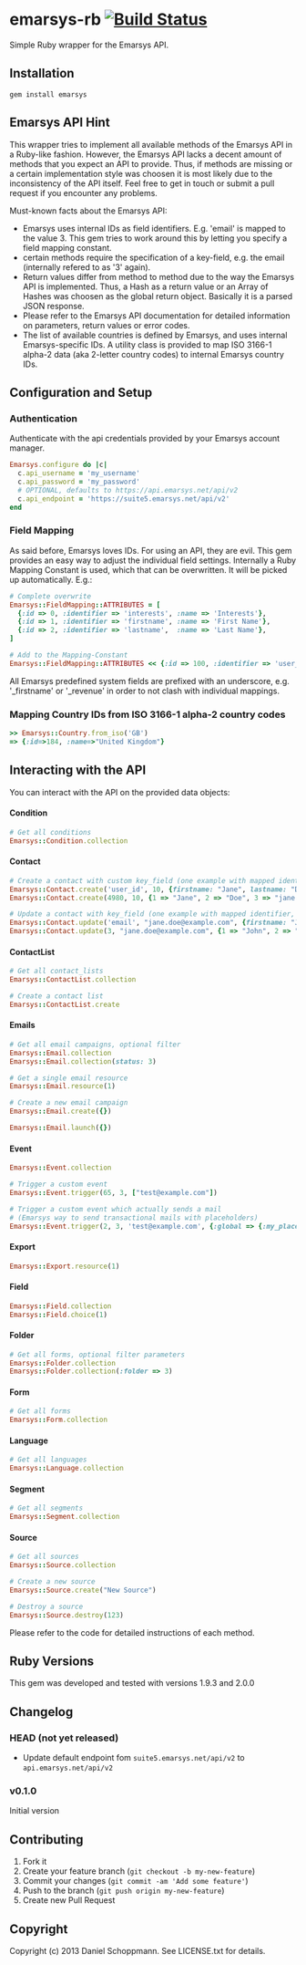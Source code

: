 # emarsys-rb [![Build Status](https://travis-ci.org/Absolventa/emarsys-rb.svg?branch=master)](https://travis-ci.org/Absolventa/emarsys-rb)

Simple Ruby wrapper for the Emarsys API.

## Installation

    gem install emarsys

## Emarsys API Hint

This wrapper tries to implement all available methods of the Emarsys API in a
Ruby-like fashion. However, the Emarsys API lacks a decent amount of methods that
you expect an API to provide.
Thus, if methods are missing or a certain implementation
style was choosen it is most likely due to the inconsistency of the API itself.
Feel free to get in touch or submit a pull request if you encounter any problems.

Must-known facts about the Emarsys API:

* Emarsys uses internal IDs as field identifiers. E.g. 'email' is mapped to the value 3.
This gem tries to work around this by letting you specify a field mapping constant.
* certain methods require the specification of a key-field, e.g. the email (internally refered to as '3' again).
* Return values differ from method to method due to the way the Emarsys API is implemented.
Thus, a Hash as a return value or an Array of Hashes was choosen as the global return object. Basically it is a parsed JSON response.
* Please refer to the Emarsys API documentation for detailed information on parameters, return values or error codes.
* The list of available countries is defined by Emarsys, and uses internal Emarsys-specific IDs.  A utility class is
provided to map ISO 3166-1 alpha-2 data (aka 2-letter country codes) to internal Emarsys country IDs.

## Configuration and Setup
### Authentication

Authenticate with the api credentials provided by your Emarsys account manager.

```ruby
Emarsys.configure do |c|
  c.api_username = 'my_username'
  c.api_password = 'my_password'
  # OPTIONAL, defaults to https://api.emarsys.net/api/v2
  c.api_endpoint = 'https://suite5.emarsys.net/api/v2'
end
```

### Field Mapping

As said before, Emarsys loves IDs. For using an API, they are evil. This gem provides
an easy way to adjust the individual field settings. Internally a Ruby Mapping Constant is used,
which that can be overwritten. It will be picked up automatically. E.g.:

```ruby
# Complete overwrite
Emarsys::FieldMapping::ATTRIBUTES = [
  {:id => 0, :identifier => 'interests', :name => 'Interests'},
  {:id => 1, :identifier => 'firstname', :name => 'First Name'},
  {:id => 2, :identifier => 'lastname',  :name => 'Last Name'},
]

# Add to the Mapping-Constant
Emarsys::FieldMapping::ATTRIBUTES << {:id => 100, :identifier => 'user_id', :name => "User-ID"}
```

All Emarsys predefined system fields are prefixed with an underscore, e.g. '_firstname' or '_revenue' in order to not
clash with individual mappings.

### Mapping Country IDs from ISO 3166-1 alpha-2 country codes
```ruby
>> Emarsys::Country.from_iso('GB')
=> {:id=>184, :name=>"United Kingdom"}
```

## Interacting with the API

You can interact with the API on the provided data objects:

#### Condition

```ruby
# Get all conditions
Emarsys::Condition.collection
```

#### Contact

```ruby
# Create a contact with custom key_field (one example with mapped identifier, one without)
Emarsys::Contact.create('user_id', 10, {firstname: "Jane", lastname: "Doe", email: "jane.doe@example.com"})
Emarsys::Contact.create(4980, 10, {1 => "Jane", 2 => "Doe", 3 => "jane.doe@example.com"})

# Update a contact with key_field (one example with mapped identifier, one without)
Emarsys::Contact.update('email', "jane.doe@example.com", {firstname: "John", lastname: "Doe"})
Emarsys::Contact.update(3, "jane.doe@example.com", {1 => "John", 2 => "Doe"})
```

#### ContactList

```ruby
# Get all contact_lists
Emarsys::ContactList.collection

# Create a contact list
Emarsys::ContactList.create
```

#### Emails

```ruby
# Get all email campaigns, optional filter
Emarsys::Email.collection
Emarsys::Email.collection(status: 3)

# Get a single email resource
Emarsys::Email.resource(1)

# Create a new email campaign
Emarsys::Email.create({})

Emarsys::Email.launch({})
```

#### Event

```ruby
Emarsys::Event.collection

# Trigger a custom event
Emarsys::Event.trigger(65, 3, ["test@example.com"])

# Trigger a custom event which actually sends a mail
# (Emarsys way to send transactional mails with placeholders)
Emarsys::Event.trigger(2, 3, 'test@example.com', {:global => {:my_placeholder => "some content"}})
```

#### Export

```ruby
Emarsys::Export.resource(1)
```

#### Field

```ruby
Emarsys::Field.collection
Emarsys::Field.choice(1)
```

#### Folder

```ruby
# Get all forms, optional filter parameters
Emarsys::Folder.collection
Emarsys::Folder.collection(:folder => 3)
```

#### Form

```ruby
# Get all forms
Emarsys::Form.collection
```

#### Language

```ruby
# Get all languages
Emarsys::Language.collection
```

#### Segment

```ruby
# Get all segments
Emarsys::Segment.collection
```

#### Source

```ruby
# Get all sources
Emarsys::Source.collection

# Create a new source
Emarsys::Source.create("New Source")

# Destroy a source
Emarsys::Source.destroy(123)
```

Please refer to the code for detailed instructions of each method.

## Ruby Versions

This gem was developed and tested with versions 1.9.3 and 2.0.0

## Changelog

### HEAD (not yet released)

* Update default endpoint fom `suite5.emarsys.net/api/v2` to `api.emarsys.net/api/v2`

### v0.1.0

Initial version

## Contributing

1. Fork it
2. Create your feature branch (`git checkout -b my-new-feature`)
3. Commit your changes (`git commit -am 'Add some feature'`)
4. Push to the branch (`git push origin my-new-feature`)
5. Create new Pull Request


## Copyright

Copyright (c) 2013 Daniel Schoppmann. See LICENSE.txt for details.
